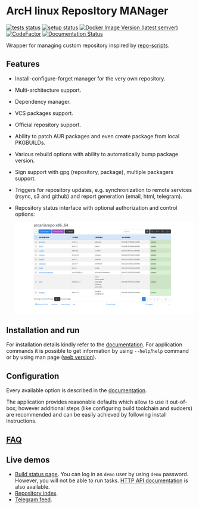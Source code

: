 # ArcH linux ReposItory MANager

[![tests status](https://github.com/arcan1s/ahriman/actions/workflows/tests.yml/badge.svg)](https://github.com/arcan1s/ahriman/actions/workflows/run-tests.yml)
[![setup status](https://github.com/arcan1s/ahriman/actions/workflows/setup.yml/badge.svg)](https://github.com/arcan1s/ahriman/actions/workflows/run-setup.yml)
[![Docker Image Version (latest semver)](https://img.shields.io/docker/v/arcan1s/ahriman?label=Docker%20image)](https://hub.docker.com/r/arcan1s/ahriman)
[![CodeFactor](https://www.codefactor.io/repository/github/arcan1s/ahriman/badge)](https://www.codefactor.io/repository/github/arcan1s/ahriman)
[![Documentation Status](https://readthedocs.org/projects/ahriman/badge/?version=latest)](https://ahriman.readthedocs.io/?badge=latest)

Wrapper for managing custom repository inspired by [repo-scripts](https://github.com/arcan1s/repo-scripts).

## Features

* Install-configure-forget manager for the very own repository.
* Multi-architecture support.
* Dependency manager.
* VCS packages support.
* Official repository support.
* Ability to patch AUR packages and even create package from local PKGBUILDs.
* Various rebuild options with ability to automatically bump package version.
* Sign support with gpg (repository, package), multiple packagers support.
* Triggers for repository updates, e.g. synchronization to remote services (rsync, s3 and github) and report generation (email, html, telegram).
* Repository status interface with optional authorization and control options:

    ![web interface](web.png)

## Installation and run

For installation details kindly refer to the [documentation](https://ahriman.readthedocs.io/en/latest/setup.html). For application commands it is possible to get information by using `--help`/`help` command or by using man page ([web version](https://ahriman.readthedocs.io/en/latest/command-line.html)).

## Configuration

Every available option is described in the [documentation](https://ahriman.readthedocs.io/en/latest/configuration.html).

The application provides reasonable defaults which allow to use it out-of-box; however additional steps (like configuring build toolchain and sudoers) are recommended and can be easily achieved by following install instructions.

## [FAQ](https://ahriman.readthedocs.io/en/latest/faq.html)

## Live demos

* [Build status page](https://ahriman-demo.arcanis.me). You can log in as `demo` user by using `demo` password. However, you will not be able to run tasks. [HTTP API documentation](https://ahriman-demo.arcanis.me/api-docs) is also available.
* [Repository index](http://repo.arcanis.me/arcanisrepo/x86_64/).
* [Telegram feed](https://t.me/arcanisrepo).
